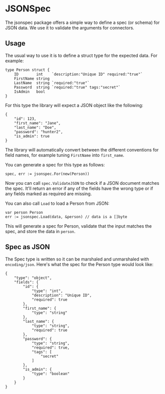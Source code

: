 # JSONSpec

The jsonspec package offers a simple way to define a spec (or schema) for JSON data. We use it to
validate the arguments for connectors.


## Usage

The usual way to use it is to define a struct type for the expected data. For example:

    type Person struct {
        ID        int    `description:"Unique ID" required:"true"`
        FirstName string
        LastName  string `required:"true"`
        Password  string `required:"true" tags:"secret"`
        IsAdmin   bool
    }

For this type the library will expect a JSON object like the following:

    {
        "id": 123,
        "first_name": "Jane",
        "last_name": "Doe",
        "password": "hunter2",
        "is_admin": true
    }

The library will automatically convert between the different conventions for field names, for
example tuning `FirstName` into `first_name`.

You can generate a spec for this type as follows:

    spec, err := jsonspec.For(new(Person))

Now you can call `spec.ValidateJSON` to check if a JSON document matches the spec. It'll return an
error if any of the fields have the wrong type or if any fields marked as required are missing.

You can also call `Load` to load a Person from JSON:

    var person Person
    err := jsonspec.Load(data, &person) // data is a []byte

This will generate a spec for Person, validate that the input matches the spec, and store the data
in `person`.


## Spec as JSON

The Spec type is written so it can be marshaled and unmarshaled with `encoding/json`. Here's what
the spec for the Person type would look like:

    {
        "type": "object",
        "fields": {
            "id": {
                "type": "int",
                "description": "Unique ID",
                "required": true
            },
            "first_name": {
                "type": "string"
            },
            "last_name": {
                "type": "string",
                "required": true
            },
            "password": {
                "type": "string",
                "required": true,
                "tags": [
                    "secret"
                ]
            },
            "is_admin": {
                "type": "boolean"
            }
        }
    }
